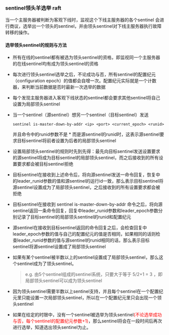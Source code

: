 ### sentinel领头羊选举 raft

当一个主服务器被判断为客观下线时，监视这个下线主服务器的各个sentinel 会进行商议，选举出一个领头的sentinel，并由领头sentinel对下线主服务器执行故障转移的操作。

#### 选举领头sentinel的规则与方法

- 所有在线的sentinel都有被选为领头sentinel的资格，即监视同一个主服务器的在线sentinel均有成为领头sentinel的资格

- 每次进行领头sentinel选举之后，不论成功与否，所有sentinel的配置纪元（configuration epoch）的值都会自增一次。配置纪元实际就是一个计数器，来判断当前数据是否时最新一次选举的数据

- 每个发现主服务器进入客观下线状态的sentinel都会要求其他sentinel将自己设置为局部领头sentinel

- 当一个sentinel（源sentinel）想另一个sentinel（目标sentinel）发送

  ```shell
  sentinel is-master-down-by-addr <ip> <port> <current_epoch> <runid>
  ```

  并且命令中的runid参数不是 * 而是源sentinel的runid时，这表示源sentinel要求目标sentinel将前者设置为后者的局部领头sentinel

- 设置局部领头sentinel的规则时先到先得：最先向目标sentinel发送设置要求的源sentinel将成为目标sentinel的局部领头sentinel，而之后接收到的所有设置要求都会被目标sentinel拒绝

- 目标sentinel在接收到上述命令后，将向源sentinel发送一命令回复，恢复中的leader_runid参数的值和源sentinel的运行id一致，那么表示目标sentinel将源sentinel设置成为了局部领头sentinel，之后接收到的所有设置要求都会被拒绝

- 目标sentinel在接收到 sentinel is-master-down-by-addr 命令之后，将向源sentinel返回一条命令回复，回复中leader_runid参数和leader_epoch参数分别记录了目标sentinel的局部领头sentinel的runid和配置纪元

-  源sentinel在接收到目标sentinel返回的命令回复之后，会检查回复中leader_epoch参数的值与自己的配置纪元的值是否相同，如果相同的话则检查leader_runid参数的值与源sentinel的runid相同的话，那么表示目标sentinel将源sentinel设置成了局部领头sentinel

- 如果有某个sentinel被半数以上的sentinel设置成了局部领头sentinel，那么这个sentinel成为了领头sentinel。

  > e.g. 由5个sentinel组成的sentinel系统，只要大于等于 5/2+1 = 3 ，即局部领头sentinel可以成为领头sentinel

- 因为领头sentinel需要半数以上sentinel支持，并且每个sentinel在一个配置纪元里只能设置一次局部领头sentinel，所以在一个配置纪元里只会出现一个领头sentinel

- 如果在给定的时限中，没有一个sentinel被选举为领头sentinel<font color='red'>(不论选举成功与否，每个sentinel的配置纪元参数+1)</font>，那么sentinel将会在一段时间后再次进行选举，知道选出领头sentinel为止。



